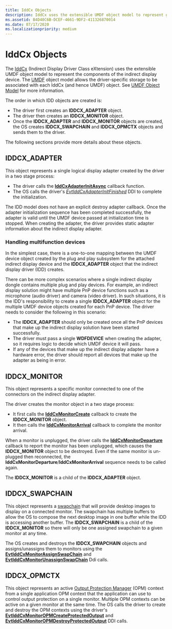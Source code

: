 ```yaml
---
title: IddCx Objects
description: IddCx uses the extensible UMDF object model to represent graphics objects, they are covered in following sections.
ms.assetid: B4D40C6B-DCEF-4661-9DF2-411326870014
ms.date: 07/17/2020
ms.localizationpriority: medium
---
```


# IddCx Objects

The [IddCx](/windows-hardware/drivers/ddi/iddcx/) (Indirect Display Driver Class eXtension) uses the extensible UMDF object model to represent the components of the indirect display device. The [UMDF](../wdf/getting-started-with-umdf-version-2.md) object model allows the driver-specific storage to be associated with each IddCx (and hence UMDF) object. See [UMDF Object Model](../wdf/umdf-objects-and-interfaces.md) for more information.

The order in which IDD objects are created is:

* The driver first creates an **IDDCX_ADAPTER** object.
* The driver then creates an **IDDCX_MONITOR** object.
* Once the **IDDCX_ADAPTER** and **IDDCX_MONITOR** objects are created, the OS creates **IDDCX_SWAPCHAIN** and **IDDCX_OPMCTX** objects and sends them to the driver.

The following sections provide more details about these objects.

## IDDCX_ADAPTER

This object represents a single logical display adapter created by the driver in a two stage process:

* The driver calls the [**IddCxAdapterInitAsync**](/windows-hardware/drivers/ddi/iddcx/nf-iddcx-iddcxadapterinitasync) callback function.
* The OS calls the driver's [*EvtIddCxAdapterInitFinished*](/windows-hardware/drivers/ddi/iddcx/nc-iddcx-evt_idd_cx_adapter_init_finished) DDI to complete the initialization.

The IDD model does not have an explicit destroy adapter callback. Once the adapter initialization sequence has been completed successfully, the adapter is valid until the UMDF device passed at initialization time is stopped. When creating the adapter, the driver provides static adapter information about the indirect display adapter.

### Handling multifunction devices

In the simplest case, there is a one-to-one mapping between the UMDF device object created by the plug and play subsystem for the attached indirect display device and the **IDDCX_ADAPTER** object that the indirect display driver (IDD) creates.

There can be more complex scenarios where a single indirect display dongle contains multiple plug and play devices. For example, an indirect display solution might have multiple PnP device functions such as a microphone (audio driver) and camera (video driver). In such situations, it is the IDD's responsibility to create a single **IDDCX_ADAPTER** object for the multiple UMDF device objects created for each PnP device. The driver needs to consider the following in this scenario:

* The **IDDCX_ADAPTER** should only be created once all the PnP devices that make up the indirect display solution have been started successfully.
* The driver must pass a single **WDFDEVICE** when creating the adapter, so it requires logic to decide which UMDF device it will pass.
* If any of the devices that make up the indirect display adapter have a hardware error, the driver should report all devices that make up the adapter as being in error.

## IDDCX_MONITOR

This object represents a specific monitor connected to one of the connectors on the indirect display adapter.

The driver creates the monitor object in a two stage process:

* It first calls the [**IddCxMonitorCreate**](/windows-hardware/drivers/ddi/iddcx/nf-iddcx-iddcxmonitorcreate) callback to create the **IDDCX_MONITOR** object.
* It then calls the [**IddCxMonitorArrival**](/windows-hardware/drivers/ddi/iddcx/nf-iddcx-iddcxmonitorarrival) callback to complete the monitor arrival.

When a monitor is unplugged, the driver calls the [**IddCxMonitorDeparture**](/windows-hardware/drivers/ddi/iddcx/nf-iddcx-iddcxmonitordeparture) callback to report the monitor has been unplugged, which causes the **IDDCX_MONITOR** object to be destroyed. Even if the same monitor is un-plugged then reconnected, the **IddCxMonitorDeparture**/**IddCxMonitorArrival** sequence needs to be called again.

The **IDDCX_MONITOR** is a child of the **IDDCX_ADAPTER** object.

## IDDCX_SWAPCHAIN

This object represents a [swapchain](/windows/win32/direct3d12/swap-chains) that will provide desktop images to display on a connected monitor. The swapchain has multiple buffers to allow the OS to compose the next desktop image in one buffer while the IDD is accessing another buffer. The **IDDCX_SWAPCHAIN** is a child of the **IDDCX_MONITOR** so there will only be one assigned swapchain to a given monitor at any time.

The OS creates and destroys the **IDDCX_SWAPCHAIN** objects and assigns/unassigns them to monitors using the [**EvtIddCxMonitorAssignSwapChain**](/windows-hardware/drivers/ddi/iddcx/nc-iddcx-evt_idd_cx_monitor_assign_swapchain) and [**EvtIddCxMonitorUnassignSwapChain**](/windows-hardware/drivers/ddi/iddcx/nc-iddcx-evt_idd_cx_monitor_unassign_swapchain) Ddi calls.

## IDDCX_OPMCTX

This object represents an active [Output Protection Manager](/windows/win32/medfound/output-protection-manager) (OPM) context from a single application OPM context that the application can use to control output protection on a single monitor. Multiple OPM contexts can be active on a given monitor at the same time. The OS calls the driver to create and destroy the OPM contexts using the driver's [**EvtIddCxMonitorOPMCreateProtectedOutput**](/windows-hardware/drivers/ddi/iddcx/nc-iddcx-evt_idd_cx_monitor_opm_create_protected_output) and [**EvtIddCxMonitorOPMDestroyProtectedOutput**](/windows-hardware/drivers/ddi/iddcx/nc-iddcx-evt_idd_cx_monitor_opm_destroy_protected_output) DDI calls.